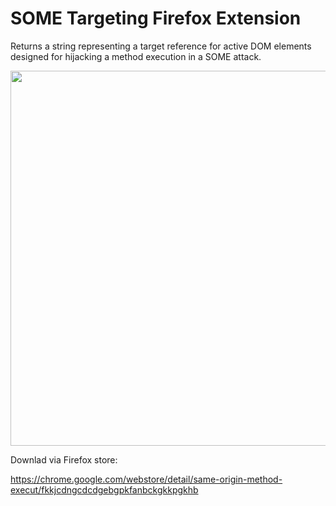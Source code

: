 # SOME Targeting Firefox Extension
Returns a string representing a target reference for active DOM elements designed for hijacking a method execution in a SOME attack.

<div style="justify-content: center">
    <img src="https://lh3.googleusercontent.com/3Cu4kxlR3yha8-tTlO4sTU_e5cmVyz1QZPgbZiLXrOgTtiiU57jc0SJQkxjetBRjlY080ZRpWOyhoA9-Q-SSZuB29Q=s1280-w1280-h800" width="600"> </img>
</div>


Downlad via Firefox store:

https://chrome.google.com/webstore/detail/same-origin-method-execut/fkkjcdngcdcdgebgpkfanbckgkkpgkhb
